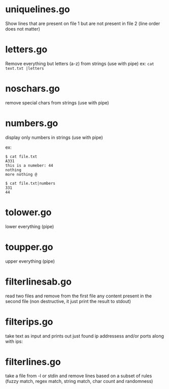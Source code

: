# uniquelines.go

Show lines that are present on file 1 but are not present in file 2 (line order does not matter)

# letters.go

Remove everything but letters (a-z) from strings (use with pipe)
ex:
```cat text.txt |letters ```

# noschars.go
remove special chars from strings (use with pipe)

# numbers.go

display only numbers in strings (use with pipe)

ex:

```
$ cat file.txt
A331
this is a numeber: 44
nothing
more nothing @

$ cat file.txt|numbers
331
44
```

# tolower.go
lower everything (pipe)

# toupper.go
upper everything (pipe)

# filterlinesab.go
read two files and remove from the first file any content present in the second file (non destructive, it just print the result to stdout)

# filterips.go
take text as input and prints out just found ip addressess and/or ports along with ips:

# filterlines.go
take a file from -l <file> or stdin and remove lines based on a subset of rules (fuzzy match, regex match, string match, char count and randomness)
